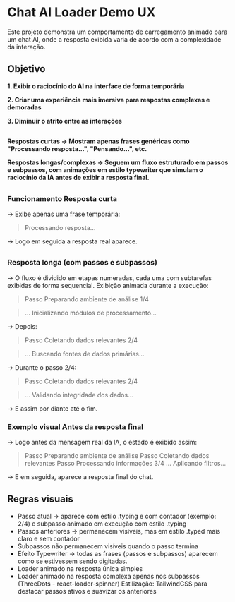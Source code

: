 # Chat AI Loader Demo UX

Este projeto demonstra um comportamento de carregamento animado para um chat AI, onde a resposta exibida varia de acordo com a complexidade da interação.



## Objetivo


**1. Exibir o raciocínio do AI na interface de forma temporária**

**2. Criar uma experiência mais imersiva para respostas complexas e demoradas**

**3. Diminuir o atrito entre as interações**


##


**Respostas curtas → Mostram apenas frases genéricas como "Processando resposta...", "Pensando...", etc.**


**Respostas longas/complexas → Seguem um fluxo estruturado em passos e subpassos, com animações em estilo typewriter que simulam o raciocínio da IA antes de exibir a resposta final.**


##


### Funcionamento Resposta curta
→ Exibe apenas uma frase temporária:

> Processando resposta...

→ Logo em seguida a resposta real aparece.

##


### Resposta longa (com passos e subpassos)
→ O fluxo é dividido em etapas numeradas, cada uma com subtarefas exibidas de forma sequencial. Exibição animada durante a execução:

> Passo Preparando ambiente de análise 1/4

> ... Inicializando módulos de processamento...


→ Depois:



> Passo Coletando dados relevantes 2/4

> ... Buscando fontes de dados primárias...

→ Durante o passo 2/4:

> Passo Coletando dados relevantes 2/4

> ... Validando integridade dos dados...



→ E assim por diante até o fim.

### Exemplo visual Antes da resposta final

→ Logo antes da mensagem real da IA, o estado é exibido assim:

> Passo Preparando ambiente de análise
> Passo Coletando dados relevantes
> Passo Processando informações 3/4
> ... Aplicando filtros...

→ E em seguida, aparece a resposta final do chat.


## Regras visuais

- Passo atual → aparece com estilo .typing e com contador (exemplo: 2/4) e subpasso animado em execução com estilo .typing
- Passos anteriores → permanecem visíveis, mas em estilo .typed mais claro e sem contador
- Subpassos não permanecem visíveis quando o passo termina
- Efeito Typewriter → todas as frases (passos e subpassos) aparecem como se estivessem sendo digitadas.
- Loader animado na resposta única simples
- Loader animado na resposta complexa apenas nos subpassos (ThreeDots - react-loader-spinner)
Estilização: TailwindCSS para destacar passos ativos e suavizar os anteriores

